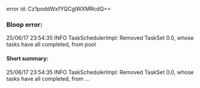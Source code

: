 error id: Cz1poddWxfYQCgIWXMRcdQ==
### Bloop error:

25/06/17 23:54:35 INFO TaskSchedulerImpl: Removed TaskSet 0.0, whose tasks have all completed, from pool
#### Short summary: 

25/06/17 23:54:35 INFO TaskSchedulerImpl: Removed TaskSet 0.0, whose tasks have all completed, from ...